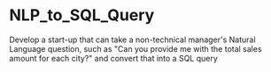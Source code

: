 # NLP_to_SQL_Query
Develop a start-up that can take a non-technical manager's Natural Language question, such as "Can you provide me with the total sales amount for each city?" and convert that into a SQL query
